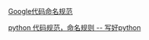 [Google代码命名规范](https://zh-google-styleguide.readthedocs.io/en/latest/google-python-styleguide/contents/)

[python 代码规范，命名规则 -- 写好python](https://blog.csdn.net/StephenHendery/article/details/111175706)